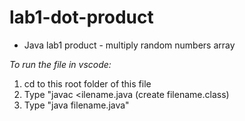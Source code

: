 # lab1-dot-product
* Java lab1 product - multiply random numbers array


_To run the file in vscode:_
1. cd to this root folder of this file
2. Type "javac <ilename.java (create filename.class)
3. Type "java filename.java"
